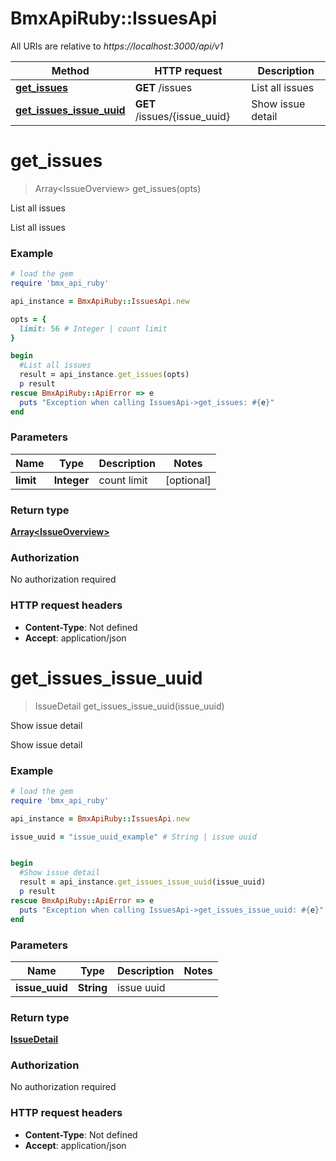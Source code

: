 # BmxApiRuby::IssuesApi

All URIs are relative to *https://localhost:3000/api/v1*

Method | HTTP request | Description
------------- | ------------- | -------------
[**get_issues**](IssuesApi.md#get_issues) | **GET** /issues | List all issues
[**get_issues_issue_uuid**](IssuesApi.md#get_issues_issue_uuid) | **GET** /issues/{issue_uuid} | Show issue detail


# **get_issues**
> Array&lt;IssueOverview&gt; get_issues(opts)

List all issues

List all issues

### Example
```ruby
# load the gem
require 'bmx_api_ruby'

api_instance = BmxApiRuby::IssuesApi.new

opts = { 
  limit: 56 # Integer | count limit
}

begin
  #List all issues
  result = api_instance.get_issues(opts)
  p result
rescue BmxApiRuby::ApiError => e
  puts "Exception when calling IssuesApi->get_issues: #{e}"
end
```

### Parameters

Name | Type | Description  | Notes
------------- | ------------- | ------------- | -------------
 **limit** | **Integer**| count limit | [optional] 

### Return type

[**Array&lt;IssueOverview&gt;**](IssueOverview.md)

### Authorization

No authorization required

### HTTP request headers

 - **Content-Type**: Not defined
 - **Accept**: application/json



# **get_issues_issue_uuid**
> IssueDetail get_issues_issue_uuid(issue_uuid)

Show issue detail

Show issue detail

### Example
```ruby
# load the gem
require 'bmx_api_ruby'

api_instance = BmxApiRuby::IssuesApi.new

issue_uuid = "issue_uuid_example" # String | issue uuid


begin
  #Show issue detail
  result = api_instance.get_issues_issue_uuid(issue_uuid)
  p result
rescue BmxApiRuby::ApiError => e
  puts "Exception when calling IssuesApi->get_issues_issue_uuid: #{e}"
end
```

### Parameters

Name | Type | Description  | Notes
------------- | ------------- | ------------- | -------------
 **issue_uuid** | **String**| issue uuid | 

### Return type

[**IssueDetail**](IssueDetail.md)

### Authorization

No authorization required

### HTTP request headers

 - **Content-Type**: Not defined
 - **Accept**: application/json



